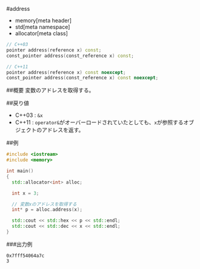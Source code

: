 #address
* memory[meta header]
* std[meta namespace]
* allocator[meta class]

```cpp
// C++03
pointer address(reference x) const;
const_pointer address(const_reference x) const;

// C++11
pointer address(reference x) const noexcept;
const_pointer address(const_reference x) const noexcept;
```

##概要
変数のアドレスを取得する。


##戻り値
- C++03 : `&x`
- C++11 : `operator&`がオーバーロードされていたとしても、`x`が参照するオブジェクトのアドレスを返す。


##例
```cpp
#include <iostream>
#include <memory>

int main()
{
  std::allocator<int> alloc;

  int x = 3;

  // 変数xのアドレスを取得する
  int* p = alloc.address(x);

  std::cout << std::hex << p << std::endl;
  std::cout << std::dec << x << std::endl;
}
```

###出力例
```
0x7fff54064a7c
3
```


